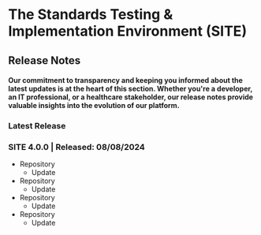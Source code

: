 # The Standards Testing & Implementation Environment (SITE)

## Release Notes

#### Our commitment to transparency and keeping you informed about the latest updates is at the heart of this section. Whether you're a developer, an IT professional, or a healthcare stakeholder, our release notes provide valuable insights into the evolution of our platform.

### Latest Release
### SITE 4.0.0 | Released: 08/08/2024
* Repository
  * Update
* Repository
  * Update
* Repository
  * Update
* Repository
  * Update
